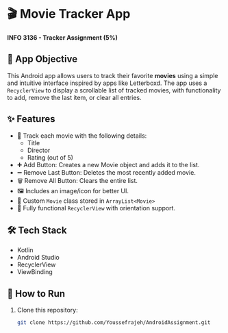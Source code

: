 # 🎬 Movie Tracker App

**INFO 3136 - Tracker Assignment (5%)**

## 📱 App Objective

This Android app allows users to track their favorite **movies** using a simple and intuitive interface inspired by apps like Letterboxd. The app uses a `RecyclerView` to display a scrollable list of tracked movies, with functionality to add, remove the last item, or clear all entries.

## ✨ Features

- 📄 Track each movie with the following details:
  - Title
  - Director
  - Rating (out of 5)
- ➕ Add Button: Creates a new Movie object and adds it to the list.
- ➖ Remove Last Button: Deletes the most recently added movie.
- 🗑 Remove All Button: Clears the entire list.
- 🖼 Includes an image/icon for better UI.
- 🧾 Custom `Movie` class stored in `ArrayList<Movie>`
- 🔄 Fully functional `RecyclerView` with orientation support.

## 🛠 Tech Stack

- Kotlin
- Android Studio
- RecyclerView
- ViewBinding

## 🚀 How to Run

1. Clone this repository:
   ```bash
   git clone https://github.com/Youssefrajeh/AndroidAssignment.git
